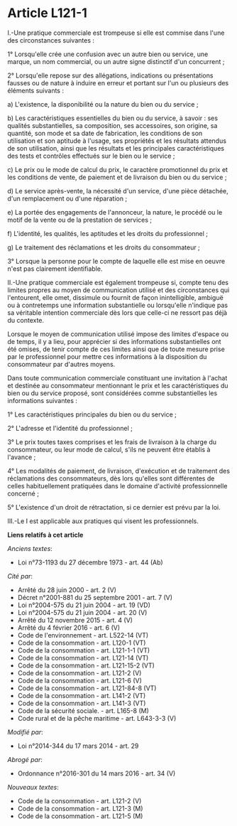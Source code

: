 # Article L121-1

I.-Une pratique commerciale est trompeuse si elle est commise dans l'une des circonstances suivantes : 

1° Lorsqu'elle crée une confusion avec un autre bien ou service, une marque, un nom commercial, ou un autre signe distinctif
d'un concurrent ; 

2° Lorsqu'elle repose sur des allégations, indications ou présentations fausses ou de nature à induire en erreur et portant
sur l'un ou plusieurs des éléments suivants : 

a) L'existence, la disponibilité ou la nature du bien ou du service ; 

b) Les caractéristiques essentielles du bien ou du service, à savoir : ses qualités substantielles, sa composition, ses
accessoires, son origine, sa quantité, son mode et sa date de fabrication, les conditions de son utilisation et son aptitude
à l'usage, ses propriétés et les résultats attendus de son utilisation, ainsi que les résultats et les principales
caractéristiques des tests et contrôles effectués sur le bien ou le service ; 

c) Le prix ou le mode de calcul du prix, le caractère promotionnel du prix et les conditions de vente, de paiement et de
livraison du bien ou du service ; 

d) Le service après-vente, la nécessité d'un service, d'une pièce détachée, d'un remplacement ou d'une réparation ; 

e) La portée des engagements de l'annonceur, la nature, le procédé ou le motif de la vente ou de la prestation de services ; 

f) L'identité, les qualités, les aptitudes et les droits du professionnel ; 

g) Le traitement des réclamations et les droits du consommateur ; 

3° Lorsque la personne pour le compte de laquelle elle est mise en oeuvre n'est pas clairement identifiable. 

II.-Une pratique commerciale est également trompeuse si, compte tenu des limites propres au moyen de communication utilisé et
des circonstances qui l'entourent, elle omet, dissimule ou fournit de façon inintelligible, ambiguë ou à contretemps une
information substantielle ou lorsqu'elle n'indique pas sa véritable intention commerciale dès lors que celle-ci ne ressort
pas déjà du contexte. 

Lorsque le moyen de communication utilisé impose des limites d'espace ou de temps, il y a lieu, pour apprécier si des
informations substantielles ont été omises, de tenir compte de ces limites ainsi que de toute mesure prise par le
professionnel pour mettre ces informations à la disposition du consommateur par d'autres moyens. 

Dans toute communication commerciale constituant une invitation à l'achat et destinée au consommateur mentionnant le prix et
les caractéristiques du bien ou du service proposé, sont considérées comme substantielles les informations suivantes : 

1° Les caractéristiques principales du bien ou du service ; 

2° L'adresse et l'identité du professionnel ; 

3° Le prix toutes taxes comprises et les frais de livraison à la charge du consommateur, ou leur mode de calcul, s'ils ne
peuvent être établis à l'avance ; 

4° Les modalités de paiement, de livraison, d'exécution et de traitement des réclamations des consommateurs, dès lors
qu'elles sont différentes de celles habituellement pratiquées dans le domaine d'activité professionnelle concerné ; 

5° L'existence d'un droit de rétractation, si ce dernier est prévu par la loi. 

III.-Le I est applicable aux pratiques qui visent les professionnels.

**Liens relatifs à cet article**

_Anciens textes_:

  - Loi n°73-1193 du 27 décembre 1973 - art. 44 (Ab)

_Cité par_:

  - Arrêté du 28 juin 2000 - art. 2 (V)
  - Décret n°2001-881 du 25 septembre 2001 - art. 7 (V)
  - Loi n°2004-575 du 21 juin 2004 - art. 19 (VD)
  - Loi n°2004-575 du 21 juin 2004 - art. 20 (V)
  - Arrêté du 12 novembre 2015 - art. 4 (V)
  - Arrêté du 4 février 2016 - art. 6 (V)
  - Code de l'environnement - art. L522-14 (VT)
  - Code de la consommation - art. L120-1 (VT)
  - Code de la consommation - art. L121-1-1 (VT)
  - Code de la consommation - art. L121-14 (VT)
  - Code de la consommation - art. L121-15-2 (VT)
  - Code de la consommation - art. L121-2 (V)
  - Code de la consommation - art. L121-6 (V)
  - Code de la consommation - art. L121-84-8 (VT)
  - Code de la consommation - art. L141-2 (VT)
  - Code de la consommation - art. L141-3 (VT)
  - Code de la sécurité sociale. - art. L165-8 (M)
  - Code rural et de la pêche maritime - art. L643-3-3 (V)

_Modifié par_:

  - Loi n°2014-344 du 17 mars 2014 - art. 29

_Abrogé par_:

  - Ordonnance n°2016-301 du 14 mars 2016 - art. 34 (V)

_Nouveaux textes_:

  - Code de la consommation - art. L121-2 (V)
  - Code de la consommation - art. L121-3 (M)
  - Code de la consommation - art. L121-5 (M)
